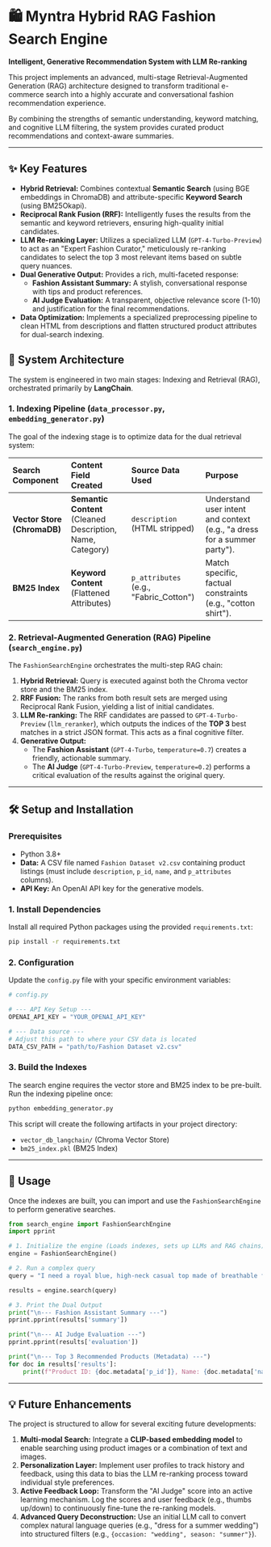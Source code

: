 # 🛍️ Myntra Hybrid RAG Fashion Search Engine

**Intelligent, Generative Recommendation System with LLM Re-ranking**

This project implements an advanced, multi-stage Retrieval-Augmented Generation (RAG) architecture designed to transform traditional e-commerce search into a highly accurate and conversational fashion recommendation experience.

By combining the strengths of semantic understanding, keyword matching, and cognitive LLM filtering, the system provides curated product recommendations and context-aware summaries.

---

## ✨ Key Features

*   **Hybrid Retrieval:** Combines contextual **Semantic Search** (using BGE embeddings in ChromaDB) and attribute-specific **Keyword Search** (using BM25Okapi).
*   **Reciprocal Rank Fusion (RRF):** Intelligently fuses the results from the semantic and keyword retrievers, ensuring high-quality initial candidates.
*   **LLM Re-ranking Layer:** Utilizes a specialized LLM (`GPT-4-Turbo-Preview`) to act as an "Expert Fashion Curator," meticulously re-ranking candidates to select the top 3 most relevant items based on subtle query nuances.
*   **Dual Generative Output:** Provides a rich, multi-faceted response:
    *   **Fashion Assistant Summary:** A stylish, conversational response with tips and product references.
    *   **AI Judge Evaluation:** A transparent, objective relevance score (1-10) and justification for the final recommendations.
*   **Data Optimization:** Implements a specialized preprocessing pipeline to clean HTML from descriptions and flatten structured product attributes for dual-search indexing.

## 📐 System Architecture

The system is engineered in two main stages: Indexing and Retrieval (RAG), orchestrated primarily by **LangChain**.

### 1. Indexing Pipeline (`data_processor.py`, `embedding_generator.py`)

The goal of the indexing stage is to optimize data for the dual retrieval system:

| Search Component | Content Field Created | Source Data Used | Purpose |
| :--- | :--- | :--- | :--- |
| **Vector Store (ChromaDB)** | **Semantic Content** (Cleaned Description, Name, Category) | `description` (HTML stripped) | Understand user intent and context (e.g., "a dress for a summer party"). |
| **BM25 Index** | **Keyword Content** (Flattened Attributes) | `p_attributes` (e.g., "Fabric_Cotton") | Match specific, factual constraints (e.g., "cotton shirt"). |

### 2. Retrieval-Augmented Generation (RAG) Pipeline (`search_engine.py`)

The `FashionSearchEngine` orchestrates the multi-step RAG chain:

1.  **Hybrid Retrieval:** Query is executed against both the Chroma vector store and the BM25 index.
2.  **RRF Fusion:** The ranks from both result sets are merged using Reciprocal Rank Fusion, yielding a list of initial candidates.
3.  **LLM Re-ranking:** The RRF candidates are passed to `GPT-4-Turbo-Preview` (`llm_reranker`), which outputs the indices of the **TOP 3** best matches in a strict JSON format. This acts as a final cognitive filter.
4.  **Generative Output:**
    *   The **Fashion Assistant** (`GPT-4-Turbo`, `temperature=0.7`) creates a friendly, actionable summary.
    *   The **AI Judge** (`GPT-4-Turbo-Preview`, `temperature=0.2`) performs a critical evaluation of the results against the original query.

---

## 🛠️ Setup and Installation

### Prerequisites

*   Python 3.8+
*   **Data:** A CSV file named `Fashion Dataset v2.csv` containing product listings (must include `description`, `p_id`, `name`, and `p_attributes` columns).
*   **API Key:** An OpenAI API key for the generative models.

### 1. Install Dependencies

Install all required Python packages using the provided `requirements.txt`:

```bash
pip install -r requirements.txt
```

### 2. Configuration

Update the `config.py` file with your specific environment variables:

```python
# config.py

# --- API Key Setup ---
OPENAI_API_KEY = "YOUR_OPENAI_API_KEY" 

# --- Data source ---
# Adjust this path to where your CSV data is located
DATA_CSV_PATH = "path/to/Fashion Dataset v2.csv" 
```

### 3. Build the Indexes

The search engine requires the vector store and BM25 index to be pre-built. Run the indexing pipeline once:

```bash
python embedding_generator.py
```

This script will create the following artifacts in your project directory:
*   `vector_db_langchain/` (Chroma Vector Store)
*   `bm25_index.pkl` (BM25 Index)

---

## 🚀 Usage

Once the indexes are built, you can import and use the `FashionSearchEngine` to perform generative searches.

```python
from search_engine import FashionSearchEngine
import pprint

# 1. Initialize the engine (Loads indexes, sets up LLMs and RAG chains)
engine = FashionSearchEngine()

# 2. Run a complex query
query = "I need a royal blue, high-neck casual top made of breathable fabric."

results = engine.search(query)

# 3. Print the Dual Output
print("\n--- Fashion Assistant Summary ---")
pprint.pprint(results['summary'])

print("\n--- AI Judge Evaluation ---")
pprint.pprint(results['evaluation'])

print("\n--- Top 3 Recommended Products (Metadata) ---")
for doc in results['results']:
    print(f"Product ID: {doc.metadata['p_id']}, Name: {doc.metadata['name']}")
```

---

## 💡 Future Enhancements

The project is structured to allow for several exciting future developments:

1.  **Multi-modal Search:** Integrate a **CLIP-based embedding model** to enable searching using product images or a combination of text and images.
2.  **Personalization Layer:** Implement user profiles to track history and feedback, using this data to bias the LLM re-ranking process toward individual style preferences.
3.  **Active Feedback Loop:** Transform the "AI Judge" score into an active learning mechanism. Log the scores and user feedback (e.g., thumbs up/down) to continuously fine-tune the re-ranking models.
4.  **Advanced Query Deconstruction:** Use an initial LLM call to convert complex natural language queries (e.g., "dress for a summer wedding") into structured filters (e.g., `{occasion: "wedding", season: "summer"}`).
